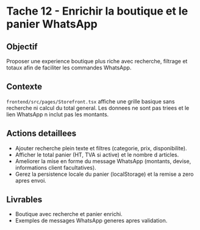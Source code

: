 # Tache 12 - Enrichir la boutique et le panier WhatsApp

## Objectif
Proposer une experience boutique plus riche avec recherche, filtrage et totaux afin de faciliter les commandes WhatsApp.

## Contexte
`frontend/src/pages/Storefront.tsx` affiche une grille basique sans recherche ni calcul du total general. Les donnees ne sont pas triees et le lien WhatsApp n inclut pas les montants.

## Actions detaillees
- Ajouter recherche plein texte et filtres (categorie, prix, disponibilite).
- Afficher le total panier (HT, TVA si active) et le nombre d articles.
- Ameliorer la mise en forme du message WhatsApp (montants, devise, informations client facultatives).
- Gerez la persistence locale du panier (localStorage) et la remise a zero apres envoi.

## Livrables
- Boutique avec recherche et panier enrichi.
- Exemples de messages WhatsApp generes apres validation.
